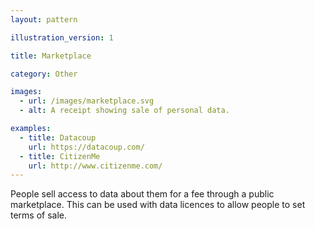 ```yaml
---
layout: pattern

illustration_version: 1

title: Marketplace

category: Other

images:
  - url: /images/marketplace.svg
  - alt: A receipt showing sale of personal data.

examples:
  - title: Datacoup
    url: https://datacoup.com/
  - title: CitizenMe
    url: http://www.citizenme.com/
---
```


People sell access to data about them for a fee through a public marketplace. This can be used with data licences to allow people to set terms of sale.
